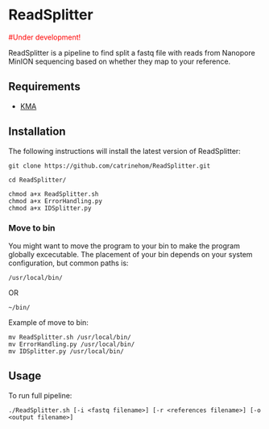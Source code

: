 # ReadSplitter

<span style="color: red"> #Under development! </span>

ReadSplitter is a pipeline to find split a fastq file with reads from Nanopore MinION sequencing based on whether they map to your reference. 

## Requirements

- [KMA](https://bitbucket.org/genomicepidemiology/kma/src/master/) 

## Installation

The following instructions will install the latest version of ReadSplitter:

```
git clone https://github.com/catrinehom/ReadSplitter.git

cd ReadSplitter/

chmod a+x ReadSplitter.sh
chmod a+x ErrorHandling.py
chmod a+x IDSplitter.py

```

### Move to bin 
You might want to move the program to your bin to make the program globally excecutable. 
The placement of your bin depends on your system configuration, but common paths is:

```
/usr/local/bin/
```
OR
```
~/bin/
```

Example of move to bin:

```
mv ReadSplitter.sh /usr/local/bin/
mv ErrorHandling.py /usr/local/bin/
mv IDSplitter.py /usr/local/bin/

```

## Usage

To run full pipeline:

```
./ReadSplitter.sh [-i <fastq filename>] [-r <references filename>] [-o <output filename>]
```

